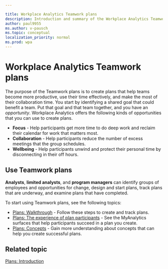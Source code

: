 ```yaml
---

title: Workplace Analytics Teamwork plans 
description: Introduction and summary of the Workplace Analytics Teamwork plans
author: paul9955
ms.author: v-pausch
ms.topic: conceptual
localization_priority: normal 
ms.prod: wpa
---
```


# Workplace Analytics Teamwork plans

The purpose of the Teamwork plans is to create plans that help teams become more productive, use their time effectively, and make the most of their collaboration time. You start by identifying a shared goal that could benefit a team. Put that goal and that team together, and you have an _opportunity_. Workplace Analytics offers the following kinds of opportunities that you can use to create plans.

* **Focus** - Help participants get more time to do deep work and reclaim their calendar for work that matters most.
* **Collaboration** - Help participants reduce the number of excess meetings that the group schedules.
* **Wellbeing** - Help participants unwind and protect their personal time by disconnecting in their off hours.

## Use Teamwork plans

**Analysts**, **limited analysts**, and **program managers** can identify groups of employees and opportunities for change, design and start plans, track plans that are underway, and examine plans that have completed.

To start using Teamwork plans, see the following topics:

* [Plans: Walkthrough](solutionsv2-task.md) - Follow these steps to create and track plans.
* [Plans: The experience of plan participants](solutionsv2-participants.md) - See the MyAnalytics surfaces that help participants succeed in a plan you create.
* [Plans: Concepts](solutionsv2-conceptual.md) - Gain more understanding about concepts that can help you create successful plans.

## Related topic

[Plans: Introduction](solutionsv2-intro.md)

